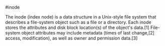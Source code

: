 #inode

The inode (index node) is a data structure in a Unix-style file system that describes a file-system object such as a file or a directory. Each inode stores the attributes and disk block location(s) of the object's data.[1] File-system object attributes may include metadata (times of last change,[2] access, modification), as well as owner and permission data.[3]
